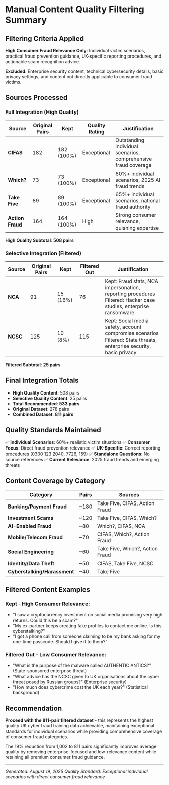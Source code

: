 # Manual Content Quality Filtering Summary

## Filtering Criteria Applied
**High Consumer Fraud Relevance Only**: Individual victim scenarios, practical fraud prevention guidance, UK-specific reporting procedures, and actionable scam recognition advice.

**Excluded**: Enterprise security content, technical cybersecurity details, basic privacy settings, and content not directly applicable to consumer fraud victims.

## Sources Processed

### **Full Integration (High Quality)**
| Source | Original Pairs | Kept | Quality Rating | Justification |
|--------|---------------|------|----------------|---------------|
| **CIFAS** | 182 | 182 (100%) | Exceptional | Outstanding individual scenarios, comprehensive fraud coverage |
| **Which?** | 73 | 73 (100%) | Exceptional | 60%+ individual scenarios, 2025 AI fraud trends |
| **Take Five** | 89 | 89 (100%) | Exceptional | 65%+ individual scenarios, national fraud authority |
| **Action Fraud** | 164 | 164 (100%) | High | Strong consumer relevance, quishing expertise |

**High Quality Subtotal**: **508 pairs**

### **Selective Integration (Filtered)**
| Source | Original Pairs | Kept | Filtered Out | Justification |
|--------|---------------|------|-------------|---------------|
| **NCA** | 91 | 15 (16%) | 76 | Kept: Fraud stats, NCA impersonation, reporting procedures<br>Filtered: Hacker case studies, enterprise ransomware |
| **NCSC** | 125 | 10 (8%) | 115 | Kept: Social media safety, account compromise scenarios<br>Filtered: State threats, enterprise security, basic privacy |

**Filtered Subtotal**: **25 pairs**

## Final Integration Totals
- **High Quality Content**: 508 pairs
- **Selective Quality Content**: 25 pairs
- **Total Recommended**: **533 pairs**
- **Original Dataset**: 278 pairs
- **Combined Dataset**: **811 pairs**

## Quality Standards Maintained
✅ **Individual Scenarios**: 60%+ realistic victim situations
✅ **Consumer Focus**: Direct fraud prevention relevance
✅ **UK-Specific**: Correct reporting procedures (0300 123 2040, 7726, 159)
✅ **Standalone Questions**: No source references
✅ **Current Relevance**: 2025 fraud trends and emerging threats

## Content Coverage by Category
| Category | Pairs | Sources |
|----------|-------|---------|
| **Banking/Payment Fraud** | ~180 | Take Five, CIFAS, Action Fraud |
| **Investment Scams** | ~120 | Take Five, CIFAS, Which? |
| **AI-Enabled Fraud** | ~80 | Which?, CIFAS, NCA |
| **Mobile/Telecom Fraud** | ~70 | CIFAS, Which?, Action Fraud |
| **Social Engineering** | ~60 | Take Five, Which?, Action Fraud |
| **Identity/Data Theft** | ~50 | CIFAS, Take Five, NCSC |
| **Cyberstalking/Harassment** | ~40 | Take Five |

## Filtered Content Examples

### **Kept - High Consumer Relevance**:
- "I saw a cryptocurrency investment on social media promising very high returns. Could this be a scam?"
- "My ex-partner keeps creating fake profiles to contact me online. Is this cyberstalking?"
- "I got a phone call from someone claiming to be my bank asking for my one-time passcode. Should I give it to them?"

### **Filtered Out - Low Consumer Relevance**:
- "What is the purpose of the malware called AUTHENTIC ANTICS?" (State-sponsored enterprise threat)
- "What advice has the NCSC given to UK organisations about the cyber threat posed by Russian groups?" (Enterprise security)
- "How much does cybercrime cost the UK each year?" (Statistical background)

## Recommendation
**Proceed with the 811-pair filtered dataset** - this represents the highest quality UK cyber fraud training data achievable, maintaining exceptional standards for individual scenarios while providing comprehensive coverage of consumer fraud categories.

The 19% reduction from 1,002 to 811 pairs significantly improves average quality by removing enterprise-focused and low-relevance content while retaining all premium consumer fraud guidance.

---
*Generated: August 19, 2025*
*Quality Standard: Exceptional individual scenarios with direct consumer fraud relevance*
